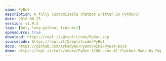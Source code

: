 ```yaml
---
name: PyBot
description: A fully customizable chatbot written in Python3!
date: 2018-08-25
version: v1.9.5
tags: [bot, lang-python, lcns-mit]
opensource: true
download: https://repl.it/@replitcode/PyBot.zip
sourcecode: https://repl.it/@replitcode/PyBot
docs: https://github.com/Arkadyax/PyBot/wiki/PyBot-Docs
demo: https://repl.it/talk/share/PyBot-1200-Line-AI-Chatbot-Made-by-ReplitCode/5533
---
```


